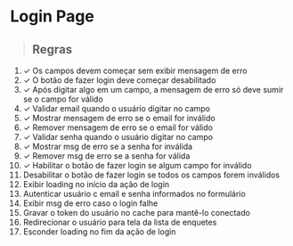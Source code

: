 # Login Page

> ## Regras
1. ✓ Os campos devem começar sem exibir mensagem de erro
2. ✓ O botão de fazer login deve começar desabilitado
3. ✓ Após digitar algo em um campo, a mensagem de erro só deve sumir se o campo for válido
4. ✓ Validar email quando o usuário digitar no campo
5. ✓ Mostrar mensagem de erro se o email for inválido
6. ✓ Remover mensagem de erro se o email for válido
7. ✓ Validar senha quando o usuário digitar no campo
8. ✓ Mostrar msg de erro se a senha for inválida
9. ✓ Remover msg de erro se a senha for válida
10. ✓ Habilitar o botão de fazer login se algum campo for inválido
11. Desabilitar o botão de fazer login se todos os campos forem inválidos
12. Exibir loading no início da ação de login
13. Autenticar usuário c email e senha informados no formulário
14. Exibir msg de erro caso o login falhe
15. Gravar o token do usuário no cache para mantê-lo conectado
16. Redirecionar o usuário para tela da lista de enquetes
17. Esconder loading no fim da ação de login